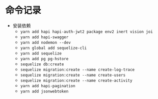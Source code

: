 # 命令记录

- 安装依赖
  - `yarn add hapi hapi-auth-jwt2 package env2 inert vision joi`
  - `yarn add hapi-swagger`
  - `yarn add nodemon --dev`
  - `yarn global add sequelize-cli`
  - `yarn add sequelize`
  - `yarn add pg pg-hstore`
  - `sequelize db:create`
  - `sequelize migration:create --name create-log-trace`
  - `sequelize migration:create --name create-users`
  - `sequelize migration:create --name create-activity`
  - `yarn add hapi-pagination`
  - `yarn add jsonwebtoken`
